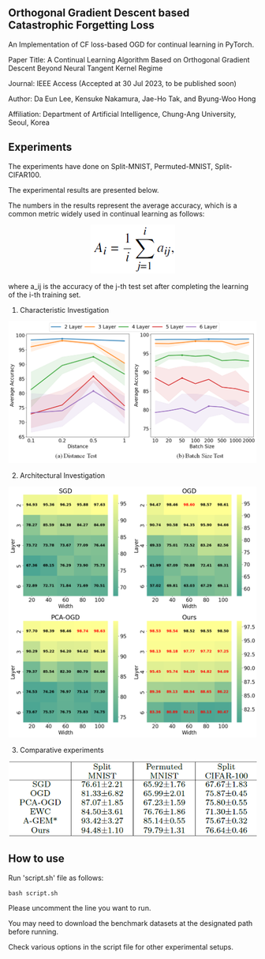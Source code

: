 ## Orthogonal Gradient Descent based Catastrophic Forgetting Loss

An Implementation of CF loss-based OGD for continual learning in PyTorch.

Paper Title: A Continual Learning Algorithm Based on Orthogonal Gradient Descent Beyond Neural Tangent Kernel Regime

Journal: IEEE Access (Accepted at 30 Jul 2023, to be published soon)

Author: Da Eun Lee, Kensuke Nakamura, Jae-Ho Tak, and Byung-Woo Hong

Affiliation: Department of Artificial Intelligence, Chung-Ang University, Seoul, Korea

## Experiments

The experiments have done on Split-MNIST, Permuted-MNIST, Split-CIFAR100.

The experimental results are presented below.

The numbers in the results represent the average accuracy, which is a common metric widely used in continual learning as follows:
<p align="center">
  <img src="resources/equation23.png" />
</p>
where a_ij is the accuracy of the j-th test set after completing the learning of the i-th training set.


1. Characteristic Investigation
<p align="center">
  <img src="resources/figure1.png" />
</p>

2. Architectural Investigation
<p align="center">
  <img src="resources/figure3.png" />
</p>

3. Comparative experiments
<p align="center">
  <img src="resources/table5.png" />
</p>

## How to use

Run 'script.sh' file as follows:
```
bash script.sh
```
Please uncomment the line you want to run.

You may need to download the benchmark datasets at the designated path before running.

Check various options in the script file for other experimental setups.
